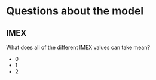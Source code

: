 # Questions about the model


## IMEX
What does all of the different IMEX values can take mean? 
- 0 
- 1
- 2


